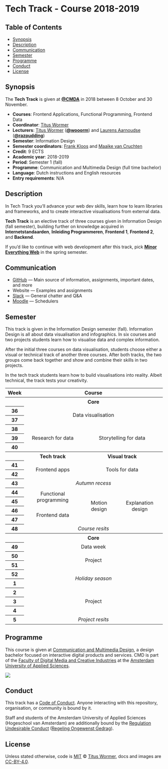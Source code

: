 <!-- lint disable no-html-->

# Tech Track - Course 2018-2019

## Table of Contents

*   [Synopsis](#synopsis)
*   [Description](#description)
*   [Communication](#communication)
*   [Semester](#semester)
*   [Programme](#programme)
*   [Conduct](#conduct)
*   [License](#license)

## Synopsis

The **Tech Track** is given at [**@CMDA**][cmda] in 2018 between
8 October and 30 November.

*   **Courses**: Frontend Applications, Functional Programming, Frontend Data
*   **Coordinator**: [Titus Wormer][wooorm-mail]
*   **Lecturers**:
    [Titus Wormer][wooorm-mail] ([**@wooorm**][wooorm-gh]) and
    [Laurens Aarnoudse][razpudding-mail] ([**@razpudding**][razpudding-gh])
*   **Semester**: Information Design
*   **Semester coordinators**: [Frank Kloos][frank-mail] and
    [Maaike van Cruchten][maaike-mail]
*   **Credit**: 9 ECTS
*   **Academic year**: 2018-2019
*   **Period**: Semester 1 (fall)
*   **Programme**: Communication and Multimedia Design (full time bachelor)
*   **Language**: Dutch instructions and English resources
*   **Entry requirements**: N/A

## Description

In Tech Track you’ll advance your web dev skills, learn how to learn libraries
and frameworks, and to create interactive visualisations from external data.

**Tech Track** is an elective track of three courses given in Information
Design (fall semester), building further on knowledge acquired in
**Internetstandaarden**, **Inleiding Programmeren**, **Frontend 1**,
**Frontend 2**, and **Backend**.

If you’d like to continue with web development after this track, pick
[**Minor Everything Web**][minor] in the spring semester.

## Communication

*   [GitHub][home]
    — Main source of information, assignments, important dates, and more
*   Website
    — Examples and assignments
*   [Slack][]
    — General chatter and Q&A
*   [Moodle][]
    — Schedulers

## Semester

This track is given in the Information Design semester (fall).
Information Design is all about data visualisation and infographics.
In six courses and two projects students learn how to visualise data and complex
information.

After the initial three courses on data visualisation, students choose either
a visual or technical track of another three courses.
After both tracks, the two groups come back together and show and combine their
skills in two projects.

In the tech track students learn how to build visualisations into reality.
Albeit technical, the track tests your creativity.

<table>
<thead>
  <tr>
    <th>Week</th>
    <th colspan="4">Course</th>
  </tr>
</thead>
<tbody>
  <tr>
    <th></th>
    <th colspan="4" align="center">Core</th>
  </tr>
  <tr>
    <th scope="row">36</th>
    <td rowspan="2" colspan="4" align="center">Data visualisation</td>
  </tr>
  <tr>
    <th scope="row">37</th>
  </tr>
  <tr>
    <th scope="row">38</th>
    <td rowspan="3" colspan="2" align="center">Research for data</td>
    <td rowspan="3" colspan="2" align="center">Storytelling for data</td>
  </tr>
  <tr><th scope="row">39</th></tr>
  <tr><th scope="row">40</th></tr>
  <tr>
    <th></th>
    <th colspan="2" align="center">Tech track</th>
    <th colspan="2" align="center">Visual track</th>
  </tr>
  <tr>
    <th scope="row">41</th>
    <td rowspan="2" colspan="2" align="center">Frontend apps</td>
    <td rowspan="2" colspan="2" align="center">Tools for data</td>
  </tr>
  <tr><th scope="row">42</th></tr>
  <tr>
    <th scope="row">43</th>
    <td colspan="4" align="center"><i>Autumn recess</i></td>
  </tr>
  <tr>
    <th scope="row">44</th>
    <td rowspan="2" colspan="2" align="center">Functional programming</td>
    <td rowspan="4" align="center">Motion design</td>
    <td rowspan="4" align="center">Explanation design</td>
  </tr>
  <tr><th scope="row">45</th></tr>
  <tr>
    <th scope="row">46</th>
    <td rowspan="2" colspan="2" align="center">Frontend data</td>
  </tr>
  <tr><th scope="row">47</th></tr>
  <tr>
    <th scope="row">48</th>
    <td colspan="4" align="center"><i>Course resits</i></td>
  </tr>
  <tr>
    <th></th>
    <th colspan="4" align="center">Core</th>
  </tr>
  <tr>
    <th scope="row">49</th>
    <td colspan="4" align="center">Data week</td>
  </tr>
  <tr>
    <th scope="row">50</th>
    <td rowspan="2" colspan="4" align="center">Project</td>
  </tr>
  <tr><th scope="row">51</th></tr>
  <tr>
    <th scope="row">52</th>
    <td rowspan="2" colspan="4" align="center"><i>Holiday season</i></td>
  </tr>
  <tr>
    <th scope="row">1</th>
  </tr>
  <tr>
    <th scope="row">2</th>
    <td rowspan="3" colspan="4" align="center">Project</td>
  </tr>
  <tr><th scope="row">3</th></tr>
  <tr><th scope="row">4</th></tr>
  <tr>
    <th scope="row">5</th>
    <td colspan="4" align="center"><i>Project resits</i></td>
  </tr>
</tbody>
</table>

## Programme

This course is given at [Communication and Multimedia Design][bachelor], a
design bachelor focused on interactive digital products and services.
CMD is part of the [Faculty of Digital Media and Creative Industries][faculty]
at the [Amsterdam University of Applied Sciences][university].

[![][cmd-logo]][bachelor]

## Conduct

This track has a [Code of Conduct][coc].
Anyone interacting with this repository, organisation, or community is bound
by it.

Staff and students of the Amsterdam University of Applied Sciences (Hogeschool
van Amsterdam) are additionally bound by the [Regulation Undesirable
Conduct][ruc] ([Regeling Ongewenst Gedrag][rog]).

## License

Unless stated otherwise, code is [MIT][] © [Titus Wormer][author],
docs and images are [CC-BY-4.0][].

<!-- Definitions -->

[bachelor]: https://www.cmd-amsterdam.nl/english/

[faculty]: https://www.amsterdamuas.com/faculty/fdmci/faculty-of-digital-media-and-creative-industries.html

[university]: https://www.amsterdamuas.com

[cmd-logo]: image/cmd.jpg

[coc]: code-of-conduct.md

[ruc]: https://www.amsterdamuas.com/practical-matters/algemeen/hva-breed/juridische-zaken/legal-affairs/regulation-undesirable-conduct/regulation-undesirable-conduct.html#anker-3-complaints-authority

[rog]: https://www.hva.nl/praktisch/algemeen/hva-breed/juridische-zaken/loket-beroep-bezwaar-en-klacht/regeling-ongewenst-gedrag/regeling-ongewenst-gedrag.html?origin=gbS4rg%2FDTZuxQ6lGVF%2BN1A

[mit]: license.md#code

[cc-by-4.0]: license.md#documentation-and-images

[author]: http://wooorm.com

[cmda]: https://github.com/cmda

[wooorm-gh]: https://github.com/wooorm

[razpudding-gh]: https://github.com/Razpudding

[wooorm-mail]: mailto:t.e.wormer@hva.nl?subject=tech-track:%20

[razpudding-mail]: mailto:l.n.aarnoudse@hva.nl?subject=tech-track:%20

[frank-mail]: mailto:f.kloos@hva.nl?subject=tech-track:%20

[maaike-mail]: mailto:m.van.cruchten@hva.nl?subject=tech-track:%20

[minor]: https://cmda.github.io/minor-everything-web/

[home]: https://github.com/cmda-tt

[slack]: https://cmdinformationdesign.slack.com

[moodle]: https://moodle.cmd.hva.nl/course/view.php?id=511

